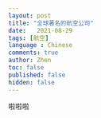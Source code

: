 ```yaml
---
layout: post
title: "全球著名的航空公司"
date:   2021-08-29
tags: [航空]
language : Chinese
comments: true
author: Zhen
toc: false
published: false
hidden: false
---
```


啦啦啦
<!--stackedit_data:
eyJoaXN0b3J5IjpbLTE4MDQyMTMzNjhdfQ==
-->